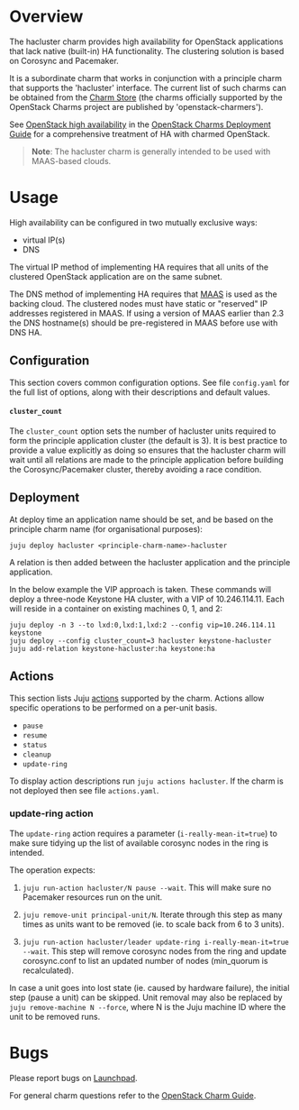 # Overview

The hacluster charm provides high availability for OpenStack applications that
lack native (built-in) HA functionality. The clustering solution is based on
Corosync and Pacemaker.

It is a subordinate charm that works in conjunction with a principle charm that
supports the 'hacluster' interface. The current list of such charms can be
obtained from the [Charm Store][charms-requires-hacluster] (the charms
officially supported by the OpenStack Charms project are published by
'openstack-charmers').

See [OpenStack high availability][cdg-ha] in the [OpenStack Charms Deployment
Guide][cdg] for a comprehensive treatment of HA with charmed OpenStack.

> **Note**: The hacluster charm is generally intended to be used with
  MAAS-based clouds.

# Usage

High availability can be configured in two mutually exclusive ways:

* virtual IP(s)
* DNS

The virtual IP method of implementing HA requires that all units of the
clustered OpenStack application are on the same subnet.

The DNS method of implementing HA requires that [MAAS][upstream-maas] is used
as the backing cloud. The clustered nodes must have static or "reserved" IP
addresses registered in MAAS. If using a version of MAAS earlier than 2.3 the
DNS hostname(s) should be pre-registered in MAAS before use with DNS HA.

## Configuration

This section covers common configuration options. See file `config.yaml` for
the full list of options, along with their descriptions and default values.

#### `cluster_count`

The `cluster_count` option sets the number of hacluster units required to form
the principle application cluster (the default is 3). It is best practice to
provide a value explicitly as doing so ensures that the hacluster charm will
wait until all relations are made to the principle application before building
the Corosync/Pacemaker cluster, thereby avoiding a race condition.

## Deployment

At deploy time an application name should be set, and be based on the principle
charm name (for organisational purposes):

    juju deploy hacluster <principle-charm-name>-hacluster

A relation is then added between the hacluster application and the principle
application.

In the below example the VIP approach is taken. These commands will deploy a
three-node Keystone HA cluster, with a VIP of 10.246.114.11. Each will reside
in a container on existing machines 0, 1, and 2:

    juju deploy -n 3 --to lxd:0,lxd:1,lxd:2 --config vip=10.246.114.11 keystone
    juju deploy --config cluster_count=3 hacluster keystone-hacluster
    juju add-relation keystone-hacluster:ha keystone:ha

## Actions

This section lists Juju [actions][juju-docs-actions] supported by the charm.
Actions allow specific operations to be performed on a per-unit basis.

 * `pause`
 * `resume`
 * `status`
 * `cleanup`
 * `update-ring`

To display action descriptions run `juju actions hacluster`. If the charm is
not deployed then see file ``actions.yaml``.

### update-ring action

The `update-ring` action requires a parameter (`i-really-mean-it=true`) to make
sure tidying up the list of available corosync nodes in the ring is intended.

The operation expects:

1. `juju run-action hacluster/N pause --wait`. This will make sure no Pacemaker
   resources run on the unit.

2. `juju remove-unit principal-unit/N`. Iterate through this step as many times
   as units want to be removed (ie. to scale back from 6 to 3 units).

3. `juju run-action hacluster/leader update-ring i-really-mean-it=true --wait`.
   This step will remove corosync nodes from the ring and update corosync.conf
   to list an updated number of nodes (min_quorum is recalculated).

In case a unit goes into lost state (ie. caused by hardware failure), the
initial step (pause a unit) can be skipped. Unit removal may also be replaced
by `juju remove-machine N --force`, where N is the Juju machine ID where the
unit to be removed runs.

# Bugs

Please report bugs on [Launchpad][lp-bugs-charm-hacluster].

For general charm questions refer to the [OpenStack Charm Guide][cg].

<!-- LINKS -->

[cg]: https://docs.openstack.org/charm-guide
[lp-bugs-charm-hacluster]: https://bugs.launchpad.net/charm-hacluster/+filebug
[juju-docs-actions]: https://jaas.ai/docs/actions
[cdg-ha]: https://docs.openstack.org/project-deploy-guide/charm-deployment-guide/latest/app-ha.html
[upstream-maas]: https://maas.io
[charms-requires-hacluster]: https://jaas.ai/search?requires=hacluster
[cdg]: https://docs.openstack.org/project-deploy-guide/charm-deployment-guide
